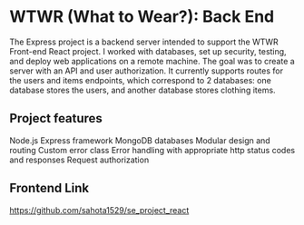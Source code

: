# WTWR (What to Wear?): Back End

The Express project is a backend server intended to support the WTWR Front-end React project. I worked with databases, set up security, testing, and deploy web applications on a remote machine. The goal was to create a server with an API and user authorization.
It currently supports routes for the users and items endpoints, which correspond to 2 databases: one database stores the users, and another database stores clothing items.

## Project features

Node.js
Express framework
MongoDB databases
Modular design and routing
Custom error class
Error handling with appropriate http status codes and responses
Request authorization

## Frontend Link

https://github.com/sahota1529/se_project_react
